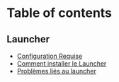 # Table of contents

## Launcher

* [Configuration Requise](README.md)
* [Comment installer le Launcher](launcher/comment-installer-le-launcher.md)
* [Problèmes liés au launcher](launcher/problemes-lies-au-launcher.md)
